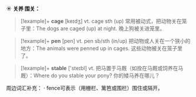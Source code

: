 ☀ <span class="category">**关养 围关：**</span>
>[!example]+ <span class="vocabulary">**cage**</span> [keɪdӡ] 
> <span class="definition">vt. cage sth (up) 常用被动式，把动物关在笼子里：</span>The dogs are caged (up) at night. 晚上狗被关进笼里。

>[!example]+ <span class="vocabulary">**pen**</span> [pen] 
> <span class="definition">vt. pen sb/sth (in/up) 把动物或人关在一个狭小的地方：</span>The animals were penned up in cages. 这些动物被关在笼子里了。

>[!example]+ <span class="vocabulary">**stable**</span> ['steɪbl] 
> <span class="definition">vt. 把马置于马厩（如拴在马厩或饲养在马厩）：</span>Where do you stable your pony? 你的矮马养在哪儿？

周边词汇补充：
· fence可表示（用栅栏、篱笆或围栏）围住或隔开。
